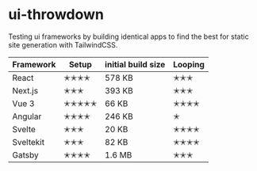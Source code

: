 # ui-throwdown

Testing ui frameworks by building identical apps to find the best for static site generation with TailwindCSS. 


| Framework | Setup | initial build size | Looping |
| --------- | -----| ------- | -----|
| React     | ✭✭✭✭ | 578 KB  | ✭✭✭  |
| Next.js   | ✭✭✭  | 393 KB  | ✭✭✭  |
| Vue 3     | ✭✭✭✭✭| 66 KB   | ✭✭✭✭ |
| Angular   | ✭✭✭✭ | 246 KB  | ✭    |
| Svelte    | ✭✭✭  | 20 KB   | ✭✭✭✭ |
| Sveltekit | ✭✭✭  | 82 KB   | ✭✭✭✭ |
| Gatsby    | ✭✭✭✭ | 1.6 MB  | ✭✭✭  |